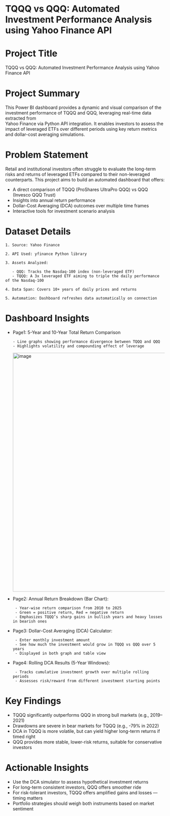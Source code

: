 # TQQQ vs QQQ: Automated Investment Performance Analysis using Yahoo Finance API


# Project Title
  
  TQQQ vs QQQ: Automated Investment Performance Analysis using Yahoo Finance API

# Project Summary

  This Power BI dashboard provides a dynamic and visual comparison of the investment performance of TQQQ and QQQ, leveraging real-time data extracted from   
  Yahoo Finance via Python API integration. It enables investors to assess the impact of leveraged ETFs over different periods using key return metrics and 
  dollar-cost averaging simulations.

# Problem Statement

  Retail and institutional investors often struggle to evaluate the long-term risks and returns of leveraged ETFs compared to their non-leveraged counterparts. 
  This project aims to build an automated dashboard that offers:

  - A direct comparison of TQQQ (ProShares UltraPro QQQ) vs QQQ (Invesco QQQ Trust)
  - Insights into annual return performance
  - Dollar-Cost Averaging (DCA) outcomes over multiple time frames
  - Interactive tools for investment scenario analysis

# Dataset Details

    1. Source: Yahoo Finance
    
    2. API Used: yfinance Python library
    
    3. Assets Analyzed:

       - QQQ: Tracks the Nasdaq-100 index (non-leveraged ETF)
       - TQQQ: A 3x leveraged ETF aiming to triple the daily performance of the Nasdaq-100
       
    4. Data Span: Covers 10+ years of daily prices and returns
    
    5. Automation: Dashboard refreshes data automatically on connection

# Dashboard Insights

  - Page1: 5-Year and 10-Year Total Return Comparison
    
        - Line graphs showing performance divergence between TQQQ and QQQ
        - Highlights volatility and compounding effect of leverage
    
    <img width="754" alt="image" src="https://github.com/user-attachments/assets/c70ea51f-0ae4-400f-a462-4f01305e0157" />


  - Page2: Annual Return Breakdown (Bar Chart):

         - Year-wise return comparison from 2010 to 2025
         - Green = positive return, Red = negative return
         - Emphasizes TQQQ’s sharp gains in bullish years and heavy losses in bearish ones

  - Page3: Dollar-Cost Averaging (DCA) Calculator:

         - Enter monthly investment amount
         - See how much the investment would grow in TQQQ vs QQQ over 5 years
         - Displayed in both graph and table view

  - Page4: Rolling DCA Results (5-Year Windows):

         - Tracks cumulative investment growth over multiple rolling periods
         - Assesses risk/reward from different investment starting points

# Key Findings

- TQQQ significantly outperforms QQQ in strong bull markets (e.g., 2019–2021)
- Drawdowns are severe in bear markets for TQQQ (e.g., -79% in 2022)
- DCA in TQQQ is more volatile, but can yield higher long-term returns if timed right
- QQQ provides more stable, lower-risk returns, suitable for conservative investors

# Actionable Insights
- Use the DCA simulator to assess hypothetical investment returns
- For long-term consistent investors, QQQ offers smoother ride
- For risk-tolerant investors, TQQQ offers amplified gains and losses — timing matters
- Portfolio strategies should weigh both instruments based on market sentiment
